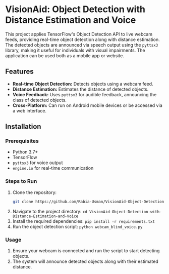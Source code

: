 # VisionAid: Object Detection with Distance Estimation and Voice

This project applies TensorFlow's Object Detection API to live webcam feeds, providing real-time object detection along with distance estimation. The detected objects are announced via speech output using the `pyttsx3` library, making it useful for individuals with visual impairments. The application can be used both as a mobile app or website.

## Features
- **Real-time Object Detection:** Detects objects using a webcam feed.
- **Distance Estimation:** Estimates the distance of detected objects.
- **Voice Feedback:** Uses `pyttsx3` for audible feedback, announcing the class of detected objects.
- **Cross-Platform:** Can run on Android mobile devices or be accessed via a web interface.

## Installation

### Prerequisites
- Python 3.7+
- TensorFlow
- `pyttsx3` for voice output
- `engine.io` for real-time communication

### Steps to Run
1. Clone the repository:
   ```bash
   git clone https://github.com/Rabia-Usman/VisionAid-Object-Detection-with-Distance-Estimation-and-Voice.git
2. Navigate to the project directory:
   `cd VisionAid-Object-Detection-with-Distance-Estimation-and-Voice`
3. Install the required dependencies:
   `pip install -r requirements.txt`
4. Run the object detection script:
   `python webcam_blind_voice.py`

### Usage
1. Ensure your webcam is connected and run the script to start detecting objects.
2. The system will announce detected objects along with their estimated distance.
